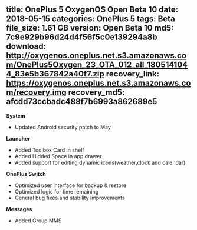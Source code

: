 title: OnePlus 5 OxygenOS Open Beta 10
date: 2018-05-15
categories: OnePlus 5
tags: Beta
file_size: 1.61 GB
version: Open Beta 10
md5: 7c9e929b96d24d4f56f5c0e139294a8b
download: http://oxygenos.oneplus.net.s3.amazonaws.com/OnePlus5Oxygen_23_OTA_012_all_1805141044_83e5b367842a40f7.zip
recovery_link: https://oxygenos.oneplus.net.s3.amazonaws.com/recovery.img
recovery_md5: afcdd73ccbadc488f7b6993a862689e5
---
**System**
* Updated Android security patch to May

**Launcher**
* Added Toolbox Card in shelf
* Added Hidded Space in app drawer
* Added support for editing dynamic icons(weather,clock and calendar)

**OnePlus Switch**
* Optimized user interface for backup & restore 
* Optimized logic for time remaining
* General bug fixes and stability improvements

**Messages**
* Added Group MMS
